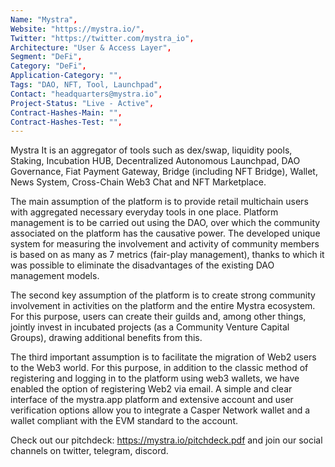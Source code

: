 ```yaml
--- 
Name: "Mystra", 
Website: "https://mystra.io/", 
Twitter: "https://twitter.com/mystra_io", 
Architecture: "User & Access Layer",
Segment: "DeFi",
Category: "DeFi",
Application-Category: "",
Tags: "DAO, NFT, Tool, Launchpad",
Contact: "headquarters@mystra.io",
Project-Status: "Live - Active",
Contract-Hashes-Main: "",
Contract-Hashes-Test: "",
--- 
```

<!--lang:en--> 
Mystra It is an aggregator of tools such as dex/swap, liquidity pools, Staking, Incubation HUB, Decentralized Autonomous Launchpad, DAO Governance, Fiat Payment Gateway, Bridge (including NFT Bridge), Wallet, News System, Cross-Chain Web3 Chat and NFT Marketplace.

The main assumption of the platform is to provide retail multichain users with aggregated necessary everyday tools in one place. Platform management
is to be carried out using the DAO, over which the community associated on the platform has the causative power. The developed unique system for measuring the involvement and activity of community members is based on as many as 7 metrics (fair-play management), thanks to which it was possible to eliminate the disadvantages of the existing DAO management models.

The second key assumption of the platform is to create strong community involvement in activities on the platform and the entire Mystra ecosystem. For this purpose, users can create their guilds and, among other things, jointly invest in incubated projects (as a Community Venture Capital Groups), drawing additional benefits from this.

The third important assumption is to facilitate the migration of Web2 users to the Web3 world. For this purpose, in addition to the classic method of registering and logging in to the platform using web3 wallets, we have enabled the option of registering Web2 via email. A simple and clear interface of the mystra.app platform and extensive account and user verification options allow you to integrate a Casper Network wallet and a wallet compliant with the EVM standard to the account.

Check out our pitchdeck: https://mystra.io/pitchdeck.pdf and join our social channels on twitter, telegram, discord.
<!--lang:es--] 
Mystra Es un agregador de herramientas como dex/swap, fondos de liquidez, Staking, Incubation HUB, Launchpad autónomo descentralizado, DAO Governance, Fiat Payment Gateway, Bridge (incluido NFT Bridge), Wallet, News System, Cross-Chain Web3 Chat y Mercado NFT.

La suposición principal de la plataforma es proporcionar a los usuarios minoristas de múltiples cadenas las herramientas diarias necesarias agregadas en un solo lugar. Gestión de plataforma
se realizará a través de la DAO, sobre la cual la comunidad asociada a la plataforma tiene poder causativo. El sistema único desarrollado para medir la participación y la actividad de los miembros de la comunidad se basa en hasta 7 métricas (gestión de juego limpio), gracias a las cuales fue posible eliminar las desventajas de los modelos de gestión de DAO existentes.

El segundo supuesto clave de la plataforma es crear una fuerte participación de la comunidad en las actividades de la plataforma y todo el ecosistema de Mystra. Para ello, los usuarios pueden crear sus gremios y, entre otras cosas, invertir de forma conjunta en proyectos incubados (como Community Venture Capital Groups), obteniendo beneficios adicionales de ello.

El tercer supuesto importante es facilitar la migración de los usuarios de Web2 al mundo de Web3. Para ello, además del método clásico de registro e inicio de sesión en la plataforma mediante monederos web3, hemos habilitado la opción de registro Web2 a través de correo electrónico. Una interfaz simple y clara de la plataforma mystra.app y amplias opciones de verificación de cuenta y usuario le permiten integrar una billetera Casper Network y una billetera compatible con el estándar EVM a la cuenta.

Consulte nuestro pitchdeck: https://mystra.io/pitchdeck.pdf y únase a nuestros canales sociales en twitter, telegram, discord.
<!--lang:de--] 
Mystra ist ein Aggregator von Tools wie Dex/Swap, Liquiditätspools, Staking, Incubation HUB, Decentralized Autonomous Launchpad, DAO Governance, Fiat Payment Gateway, Bridge (einschließlich NFT Bridge), Wallet, News System, Cross-Chain Web3 Chat und NFT-Marktplatz.

Das Hauptanliegen der Plattform besteht darin, Einzelhandels-Multichain-Benutzern aggregierte notwendige Alltagstools an einem Ort zur Verfügung zu stellen. Plattformmanagement
soll über das DAO erfolgen, über das die auf der Plattform verbundene Community die Urheberschaft hat. Das entwickelte einzigartige System zur Messung des Engagements und der Aktivität von Community-Mitgliedern basiert auf bis zu 7 Metriken (Fairplay-Management), wodurch die Nachteile der bestehenden DAO-Managementmodelle beseitigt werden konnten.

Die zweite Grundannahme der Plattform besteht darin, eine starke Beteiligung der Community an Aktivitäten auf der Plattform und im gesamten Mystra-Ökosystem zu schaffen. Zu diesem Zweck können Nutzer ihre Gilden gründen und unter anderem gemeinsam in entstandene Projekte investieren (als Community Venture Capital Groups) und daraus zusätzliche Vorteile ziehen.

Die dritte wichtige Annahme besteht darin, die Migration von Web2-Benutzern in die Web3-Welt zu erleichtern. Zu diesem Zweck haben wir neben der klassischen Registrierung und Anmeldung auf der Plattform über web3-Wallets die Möglichkeit aktiviert, sich bei Web2 per E-Mail zu registrieren. Eine einfache und übersichtliche Oberfläche der mystra.app-Plattform und umfangreiche Optionen zur Konto- und Benutzerverifizierung ermöglichen es Ihnen, ein Casper Network Wallet und ein Wallet, das dem EVM-Standard entspricht, in das Konto zu integrieren.

Schauen Sie sich unser Pitchdeck an: https://mystra.io/pitchdeck.pdf und treten Sie unseren sozialen Kanälen auf Twitter, Telegram und Discord bei.
<!--lang:fr--] 
Mystra It est un agrégateur d'outils tels que dex/swap, pools de liquidités, Staking, Incubation HUB, Decentralized Autonomous Launchpad, DAO Governance, Fiat Payment Gateway, Bridge (y compris NFT Bridge), Wallet, News System, Cross-Chain Web3 Chat et Marché NFT.

L'hypothèse principale de la plate-forme est de fournir aux utilisateurs multichaînes de vente au détail les outils quotidiens nécessaires agrégés en un seul endroit. Gestion de la plateforme
doit être effectuée à l'aide du DAO, sur lequel la communauté associée sur la plate-forme a le pouvoir causal. Le système unique développé pour mesurer l'implication et l'activité des membres de la communauté est basé sur pas moins de 7 métriques (gestion du fair-play), grâce auxquelles il a été possible d'éliminer les inconvénients des modèles de gestion DAO existants.

La deuxième hypothèse clé de la plateforme est de créer une forte implication de la communauté dans les activités de la plateforme et de l'ensemble de l'écosystème Mystra. À cette fin, les utilisateurs peuvent créer leurs guildes et, entre autres, investir conjointement dans des projets incubés (en tant que groupes de capital-risque communautaires), en tirant des avantages supplémentaires.

La troisième hypothèse importante est de faciliter la migration des utilisateurs Web2 vers le monde Web3. À cette fin, en plus de la méthode classique d'enregistrement et de connexion à la plateforme à l'aide de portefeuilles web3, nous avons activé la possibilité d'enregistrer Web2 par e-mail. Une interface simple et claire de la plateforme mystra.app et de nombreuses options de vérification de compte et d'utilisateur vous permettent d'intégrer un portefeuille Casper Network et un portefeuille conforme à la norme EVM au compte.

Découvrez notre pitchdeck : https://mystra.io/pitchdeck.pdf et rejoignez nos réseaux sociaux sur twitter, telegram, discord.
<!--lang:pl--] 
Mystra Jest to agregator narzędzi takich jak dex/swap, pule płynności, Staking, Inkubacja HUB, Zdecentralizowany Autonomiczny Launchpad, DAO Governance, Fiat Payment Gateway, Bridge (w tym NFT Bridge), Wallet, News System, Cross-Chain Web3 Chat i Rynek NFT.

Głównym założeniem platformy jest dostarczenie detalicznym użytkownikom multichain zagregowanych niezbędnych narzędzi codziennego użytku w jednym miejscu. Zarządzanie platformą
ma być realizowany z wykorzystaniem DAO, nad którym władzę sprawczą ma społeczność zrzeszona na platformie. Opracowany unikalny system pomiaru zaangażowania i aktywności członków społeczności oparty jest na aż 7 miernikach (zarządzanie fair-play), dzięki którym udało się wyeliminować wady dotychczasowych modeli zarządzania DAO.

Drugim kluczowym założeniem platformy jest stworzenie silnego zaangażowania społeczności w działania na platformie i całym ekosystemie Mystra. W tym celu użytkownicy mogą tworzyć swoje gildie i między innymi wspólnie inwestować w inkubowane projekty (jako Community Venture Capital Groups), czerpiąc z tego dodatkowe korzyści.

Trzecim ważnym założeniem jest ułatwienie migracji użytkowników Web2 do świata Web3. W tym celu oprócz klasycznej metody rejestracji i logowania do platformy za pomocą portfeli web3, włączyliśmy opcję rejestracji Web2 przez email. Prosty i przejrzysty interfejs platformy mystra.app oraz rozbudowane opcje weryfikacji konta i użytkownika pozwalają zintegrować z kontem portfel Casper Network oraz portfel zgodny ze standardem EVM.

Sprawdź nasz pitchdeck: https://mystra.io/pitchdeck.pdf i dołącz do naszych kanałów społecznościowych na Twitterze, Telegramie, Discordzie.
<!--lang:uk--] 
Mystra Це агрегатор таких інструментів, як dex/swap, пули ліквідності, Staking, Incubation HUB, Decentralized Autonomous Launchpad, DAO Governance, Fiat Payment Gateway, Bridge (включно з NFT Bridge), Wallet, News System, Cross-Chain Web3 Chat та Ринок NFT.

Основне припущення платформи полягає в тому, щоб надати користувачам роздрібної торгівлі багатоланцюжкових зведені необхідні повсякденні інструменти в одному місці. Управління платформою
має здійснюватися за допомогою DAO, над якою спільнота, пов’язана з платформою, має повноваження причин. Розроблена унікальна система вимірювання залученості та активності учасників спільноти базується на цілих 7 метриках (чесне управління), завдяки чому вдалося усунути недоліки існуючих моделей управління DAO.

Другим ключовим припущенням платформи є активне залучення спільноти до діяльності на платформі та всій екосистемі Mystra. Для цього користувачі можуть створювати свої гільдії та, серед іншого, спільно інвестувати в інкубовані проекти (як Групи венчурного капіталу спільноти), отримуючи від цього додаткові вигоди.

Третє важливе припущення полягає в полегшенні міграції користувачів Web2 до світу Web3. Для цього, окрім класичного методу реєстрації та входу на платформу за допомогою гаманців web3, ми активували опцію реєстрації Web2 електронною поштою. Простий і зрозумілий інтерфейс платформи mystra.app і широкі можливості підтвердження облікових записів і користувачів дозволяють інтегрувати в обліковий запис гаманець Casper Network і гаманець, сумісний зі стандартом EVM.

Перегляньте нашу презентацію: https://mystra.io/pitchdeck.pdf і приєднайтеся до наших соціальних каналів у Twitter, Telegram, Discord.
[!--lang:*--> 
